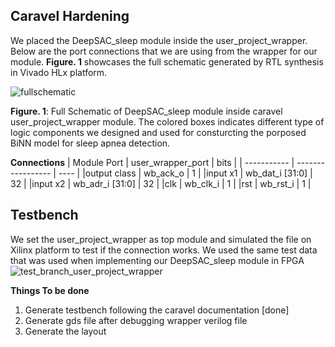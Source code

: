 ## Caravel Hardening 
We placed the DeepSAC_sleep module inside the user_project_wrapper. Below are the port connections that we are using from the wrapper for our module. **Figure. 1** showcases the full schematic generated by RTL synthesis in Vivado HLx platform. 


![fullschematic](https://user-images.githubusercontent.com/48494146/139099032-757f9b27-a923-4f84-979f-778d6994217b.jpg)

**Figure. 1**: Full Schematic of DeepSAC_sleep module inside caravel user_project_wrapper module. The colored boxes indicates different type of logic components we designed and used for consturcting the porposed BiNN model for sleep apnea detection.  

**Connections**
| Module Port | user_wrapper_port | bits |
| ----------- | ----------------- | ---- |
|output class | wb_ack_o          | 1    |
|input x1     | wb_dat_i [31:0]   | 32   |
|input x2     | wb_adr_i [31:0]   | 32   |
|clk          | wb_clk_i          | 1    |
|rst          | wb_rst_i          | 1    |

## Testbench
We set the user_project_wrapper as top module and simulated the file on Xilinx platform to test if the connection works. We used the same test data that was used when implementing our DeepSAC_sleep module in FPGA
![test_branch_user_project_wrapper](https://user-images.githubusercontent.com/48494146/138511806-7dfce30e-160a-4a93-97b2-68d3406a6175.PNG)

**Things To be done**
1. Generate testbench following the caravel documentation [done]
2. Generate gds file after debugging wrapper verilog file 
3. Generate the layout 
